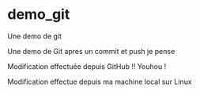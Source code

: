 # demo_git
Une demo de git

Une demo de Git apres un commit et push je pense

Modification effectuée depuis GitHub !! Youhou !

Modification effectue depuis ma machine local sur Linux
